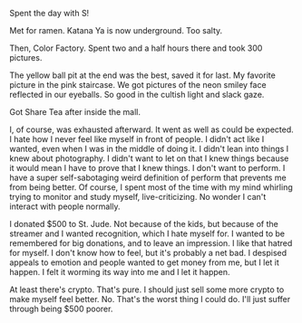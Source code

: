 Spent the day with S!

Met for ramen. Katana Ya is now underground. Too salty.

Then, Color Factory. Spent two and a half hours there and took 300 pictures.

The yellow ball pit at the end was the best, saved it for last. My favorite picture in the pink staircase. We got pictures of the neon smiley face reflected in our eyeballs. So good in the cultish light and slack gaze.

Got Share Tea after inside the mall.

I, of course, was exhausted afterward. It went as well as could be expected. I hate how I never feel like myself in front of people. I didn't act like I wanted, even when I was in the middle of doing it. I didn't lean into things I knew about photography. I didn't want to let on that I knew things because it would mean I have to prove that I knew things. I don't want to perform. I have a super self-sabotaging weird definition of perform that prevents me from being better. Of course, I spent most of the time with my mind whirling trying to monitor and study myself, live-criticizing. No wonder I can't interact with people normally.

I donated $500 to St. Jude. Not because of the kids, but because of the streamer and I wanted recognition, which I hate myself for. I wanted to be remembered for big donations, and to leave an impression. I like that hatred for myself. I don't know how to feel, but it's probably a net bad. I despised appeals to emotion and people wanted to get money from me, but I let it happen. I felt it worming its way into me and I let it happen. 

At least there's crypto. That's pure. I should just sell some more crypto to make myself feel better. No. That's the worst thing I could do. I'll just suffer through being $500 poorer.
